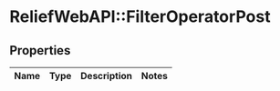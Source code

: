 # ReliefWebAPI::FilterOperatorPost

## Properties
Name | Type | Description | Notes
------------ | ------------- | ------------- | -------------


